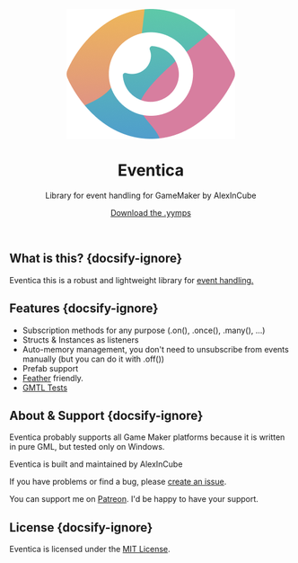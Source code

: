 <p align="center"><img src="https://raw.githubusercontent.com/alexincube/Eventica/master/LOGO.png" style="display:block; margin:auto; width:300px"></p>
<h1 align="center">Eventica</h1>
<p align="center">Library for event handling for GameMaker by AlexInCube</p>
<p align="center"><a href="https://github.com/AlexInCube/Eventica/releases/">Download the .yymps</a></p>

&nbsp;

## What is this? {docsify-ignore}

Eventica this is a robust and lightweight library for [event handling.](https://en.wikipedia.org/wiki/Event-driven_programming)

## Features {docsify-ignore}

- Subscription methods for any purpose (.on(), .once(), .many(), ...)
- Structs & Instances as listeners
- Auto-memory management, you don't need to unsubscribe from events manually (but you can do it with .off())
- Prefab support
- [Feather](https://manual.gamemaker.io/monthly/en/index.htm#t=Setting_Up_And_Version_Information%2FIDE_Preferences%2FFeather_Settings.htm) friendly.
- [GMTL Tests](https://github.com/DAndrewBox/GM-Testing-Library)

## About & Support {docsify-ignore}

Eventica probably supports all Game Maker platforms because it is written in pure GML, but tested only on Windows.

Eventica is built and maintained by AlexInCube

If you have problems or find a bug, please [create an issue](https://github.com/AlexInCube/Eventica/issues).

You can support me on [Patreon](https://www.patreon.com/c/alexincube). I'd be happy to have your support.

## License {docsify-ignore}

Eventica is licensed under the [MIT License](https://github.com/AlexInCube/Eventica/blob/main/LICENSE).